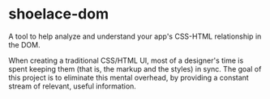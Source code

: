 
shoelace-dom
============

A tool to help analyze and understand your app's CSS-HTML relationship in the DOM.

When creating a traditional CSS/HTML UI, most of a designer's time is spent keeping them
(that is, the markup and the styles) in sync. The goal of this project is to eliminate this mental
overhead, by providing a constant stream of relevant, useful information.



